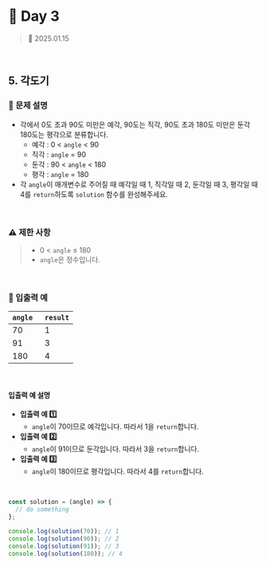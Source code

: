 # 🌻 Day 3

> 📅 2025.01.15

<br>

## 5. 각도기

### 📍 문제 설명

- 각에서 0도 초과 90도 미만은 예각, 90도는 직각, 90도 초과 180도 미만은 둔각 180도는 평각으로 분류합니다.
  - 예각 : 0 < `angle` < 90
  - 직각 : `angle` = 90
  - 둔각 : 90 < `angle` < 180
  - 평각 : `angle` = 180
- 각 `angle`이 매개변수로 주어질 때
  예각일 때 1, 직각일 때 2, 둔각일 때 3, 평각일 때 4를 `return`하도록 `solution` 함수를 완성해주세요.

<br>

### ⚠️ 제한 사항

> - 0 < `angle` ≤ 180
> - `angle`은 정수입니다.

<br>

### 👀 입출력 예

| `angle ` | `result` |
| -------- | -------- |
| 70       | 1        |
| 91       | 3        |
| 180      | 4        |

<br>

#### 입출력 예 설명

- **입출력 예 1️⃣**
  - `angle`이 70이므로 예각입니다. 따라서 1을 `return`합니다.
- **입출력 예 2️⃣**
  - `angle`이 91이므로 둔각입니다. 따라서 3을 `return`합니다.
- **입출력 예 3️⃣**
  - `angle`이 180이므로 평각입니다. 따라서 4를 `return`합니다.

<br>

```javascript
const solution = (angle) => {
  // do something
};

console.log(solution(70)); // 1
console.log(solution(90)); // 2
console.log(solution(91)); // 3
console.log(solution(180)); // 4
```
